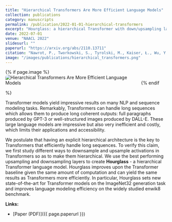 ```yaml
---
title: "Hierarchical Transformers Are More Efficient Language Models"
collection: publications
category: manuscripts
permalink: /publication/2022-01-01-hierarchical-transformers
excerpt: "Hourglass: a hierarchical Transformer with down/upsampling layers that improves long-sequence modeling efficiency; SOTA on ImageNet32 and strong enwik8 performance."
date: 2022-07-01
venue: "NAACL 2022"
slidesurl: ""
paperurl: "https://arxiv.org/abs/2110.13711"
citation: "Nawrot, P., Tworkowski, S., Tyrolski, M., Kaiser, Ł., Wu, Y., Szegedy, C., & Michalewski, H. (2021). Hierarchical transformers are more efficient language models. arXiv preprint arXiv:2110.13711."
image: "/images/publications/hierarchical_transformers.png"
---
```


{% if page.image %}
<img src="{{ page.image }}" alt="Hierarchical Transformers Are More Efficient Language Models" style="max-width: 420px; border-radius: 8px; margin-bottom: 1em;" />
{% endif %}

Transformer models yield impressive results on many NLP and sequence modeling tasks. Remarkably, Transformers can handle long sequences which allows them to produce long coherent outputs: full paragraphs produced by GPT-3 or well-structured images produced by DALL-E. These large language models are impressive but also very inefficient and costly, which limits their applications and accessibility.

We postulate that having an explicit hierarchical architecture is the key to Transformers that efficiently handle long sequences. To verify this claim, we first study different ways to downsample and upsample activations in Transformers so as to make them hierarchical. We use the best performing upsampling and downsampling layers to create **Hourglass** - a hierarchical Transformer language model. Hourglass improves upon the Transformer baseline given the same amount of computation and can yield the same results as Transformers more efficiently. In particular, Hourglass sets new state-of-the-art for Transformer models on the ImageNet32 generation task and improves language modeling efficiency on the widely studied enwik8 benchmark.

**Links:**
- [Paper (PDF)]({{ page.paperurl }})
